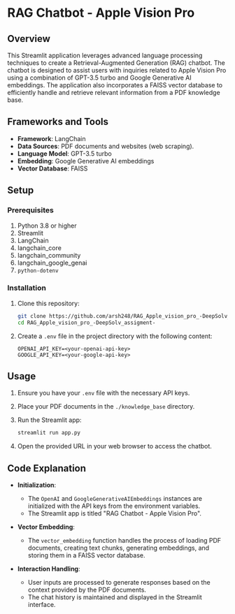 # RAG Chatbot - Apple Vision Pro

## Overview

This Streamlit application leverages advanced language processing techniques to create a Retrieval-Augmented Generation (RAG) chatbot. The chatbot is designed to assist users with inquiries related to Apple Vision Pro using a combination of GPT-3.5 turbo and Google Generative AI embeddings. The application also incorporates a FAISS vector database to efficiently handle and retrieve relevant information from a PDF knowledge base.

## Frameworks and Tools

- **Framework**: LangChain
- **Data Sources**: PDF documents and websites (web scraping).
- **Language Model**: GPT-3.5 turbo
- **Embedding**: Google Generative AI embeddings
- **Vector Database**: FAISS

## Setup

### Prerequisites

1. Python 3.8 or higher
2. Streamlit
3. LangChain
4. langchain_core
5. langchain_community
6. langchain_google_genai
7. `python-dotenv`

### Installation

1. Clone this repository:

    ```bash
    git clone https://github.com/arsh248/RAG_Apple_vision_pro_-DeepSolv_assigment-
    cd RAG_Apple_vision_pro_-DeepSolv_assigment-
    ```

2. Create a `.env` file in the project directory with the following content:

    ```dotenv
    OPENAI_API_KEY=<your-openai-api-key>
    GOOGLE_API_KEY=<your-google-api-key>
    ```

## Usage

1. Ensure you have your `.env` file with the necessary API keys.
2. Place your PDF documents in the `./knowledge_base` directory.
3. Run the Streamlit app:

    ```bash
    streamlit run app.py
    ```

4. Open the provided URL in your web browser to access the chatbot.

## Code Explanation

- **Initialization**:
  - The `OpenAI` and `GoogleGenerativeAIEmbeddings` instances are initialized with the API keys from the environment variables.
  - The Streamlit app is titled "RAG Chatbot - Apple Vision Pro".

- **Vector Embedding**:
  - The `vector_embedding` function handles the process of loading PDF documents, creating text chunks, generating embeddings, and storing them in a FAISS vector database.

- **Interaction Handling**:
  - User inputs are processed to generate responses based on the context provided by the PDF documents.
  - The chat history is maintained and displayed in the Streamlit interface.

